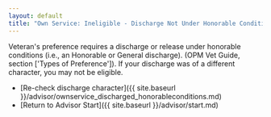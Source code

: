 ```yaml
---
layout: default
title: "Own Service: Ineligible - Discharge Not Under Honorable Conditions"
---
```


Veteran's preference requires a discharge or release under honorable conditions (i.e., an Honorable or General discharge). (OPM Vet Guide, section ['Types of Preference']). If your discharge was of a different character, you may not be eligible.

* [Re-check discharge character]({{ site.baseurl }}/advisor/ownservice_discharged_honorableconditions.md)
* [Return to Advisor Start]({{ site.baseurl }}/advisor/start.md)
